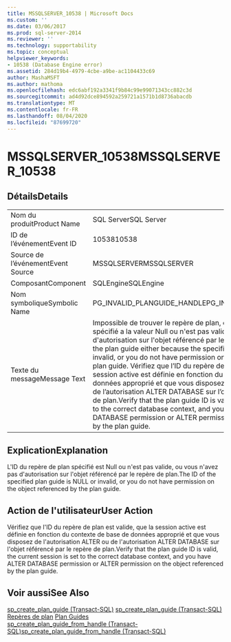 ```yaml
---
title: MSSQLSERVER_10538 | Microsoft Docs
ms.custom: ''
ms.date: 03/06/2017
ms.prod: sql-server-2014
ms.reviewer: ''
ms.technology: supportability
ms.topic: conceptual
helpviewer_keywords:
- 10538 (Database Engine error)
ms.assetid: 284d19b4-4979-4cbe-a9be-ac1104433c69
author: MashaMSFT
ms.author: mathoma
ms.openlocfilehash: edc6abf192a3341f9b84c99e99071343cc882c3d
ms.sourcegitcommit: ad4d92dce894592a259721a1571b1d8736abacdb
ms.translationtype: MT
ms.contentlocale: fr-FR
ms.lasthandoff: 08/04/2020
ms.locfileid: "87699720"
---
```

# <a name="mssqlserver_10538"></a><span data-ttu-id="7d043-102">MSSQLSERVER_10538</span><span class="sxs-lookup"><span data-stu-id="7d043-102">MSSQLSERVER_10538</span></span>
    
## <a name="details"></a><span data-ttu-id="7d043-103">Détails</span><span class="sxs-lookup"><span data-stu-id="7d043-103">Details</span></span>  
  
|||  
|-|-|  
|<span data-ttu-id="7d043-104">Nom du produit</span><span class="sxs-lookup"><span data-stu-id="7d043-104">Product Name</span></span>|<span data-ttu-id="7d043-105">SQL Server</span><span class="sxs-lookup"><span data-stu-id="7d043-105">SQL Server</span></span>|  
|<span data-ttu-id="7d043-106">ID de l’événement</span><span class="sxs-lookup"><span data-stu-id="7d043-106">Event ID</span></span>|<span data-ttu-id="7d043-107">10538</span><span class="sxs-lookup"><span data-stu-id="7d043-107">10538</span></span>|  
|<span data-ttu-id="7d043-108">Source de l’événement</span><span class="sxs-lookup"><span data-stu-id="7d043-108">Event Source</span></span>|<span data-ttu-id="7d043-109">MSSQLSERVER</span><span class="sxs-lookup"><span data-stu-id="7d043-109">MSSQLSERVER</span></span>|  
|<span data-ttu-id="7d043-110">Composant</span><span class="sxs-lookup"><span data-stu-id="7d043-110">Component</span></span>|<span data-ttu-id="7d043-111">SQLEngine</span><span class="sxs-lookup"><span data-stu-id="7d043-111">SQLEngine</span></span>|  
|<span data-ttu-id="7d043-112">Nom symbolique</span><span class="sxs-lookup"><span data-stu-id="7d043-112">Symbolic Name</span></span>|<span data-ttu-id="7d043-113">PG_INVALID_PLANGUIDE_HANDLE</span><span class="sxs-lookup"><span data-stu-id="7d043-113">PG_INVALID_PLANGUIDE_HANDLE</span></span>|  
|<span data-ttu-id="7d043-114">Texte du message</span><span class="sxs-lookup"><span data-stu-id="7d043-114">Message Text</span></span>|<span data-ttu-id="7d043-115">Impossible de trouver le repère de plan, car l'ID du repère de plan spécifié a la valeur Null ou n'est pas valide, ou vous n'avez pas d'autorisation sur l'objet référencé par le repère de plan.</span><span class="sxs-lookup"><span data-stu-id="7d043-115">Cannot find the plan guide either because the specified plan guide ID is NULL or invalid, or you do not have permission on the object referenced by the plan guide.</span></span> <span data-ttu-id="7d043-116">Vérifiez que l’ID du repère de plan est valide, que la session active est définie en fonction du contexte de base de données approprié et que vous disposez de l’autorisation ALTER ou de l’autorisation ALTER DATABASE sur l’objet référencé par le repère de plan.</span><span class="sxs-lookup"><span data-stu-id="7d043-116">Verify that the plan guide ID is valid, the current session is set to the correct database context, and you have either ALTER DATABASE permission or ALTER permission on the object referenced by the plan guide.</span></span>|  
  
## <a name="explanation"></a><span data-ttu-id="7d043-117">Explication</span><span class="sxs-lookup"><span data-stu-id="7d043-117">Explanation</span></span>  
 <span data-ttu-id="7d043-118">L'ID du repère de plan spécifié est Null ou n'est pas valide, ou vous n'avez pas d'autorisation sur l'objet référencé par le repère de plan.</span><span class="sxs-lookup"><span data-stu-id="7d043-118">The ID of the specified plan guide is NULL or invalid, or you do not have permission on the object referenced by the plan guide.</span></span>  
  
## <a name="user-action"></a><span data-ttu-id="7d043-119">Action de l'utilisateur</span><span class="sxs-lookup"><span data-stu-id="7d043-119">User Action</span></span>  
 <span data-ttu-id="7d043-120">Vérifiez que l'ID du repère de plan est valide, que la session active est définie en fonction du contexte de base de données approprié et que vous disposez de l'autorisation ALTER ou de l'autorisation ALTER DATABASE sur l'objet référencé par le repère de plan.</span><span class="sxs-lookup"><span data-stu-id="7d043-120">Verify that the plan guide ID is valid, the current session is set to the correct database context, and you have ALTER DATABASE permission or ALTER permission on the object referenced by the plan guide.</span></span>  
  
## <a name="see-also"></a><span data-ttu-id="7d043-121">Voir aussi</span><span class="sxs-lookup"><span data-stu-id="7d043-121">See Also</span></span>  
 <span data-ttu-id="7d043-122">[sp_create_plan_guide &#40;Transact-SQL&#41;](/sql/relational-databases/system-stored-procedures/sp-create-plan-guide-transact-sql) </span><span class="sxs-lookup"><span data-stu-id="7d043-122">[sp_create_plan_guide &#40;Transact-SQL&#41;](/sql/relational-databases/system-stored-procedures/sp-create-plan-guide-transact-sql) </span></span>  
 <span data-ttu-id="7d043-123">[Repères de plan](../performance/plan-guides.md) </span><span class="sxs-lookup"><span data-stu-id="7d043-123">[Plan Guides](../performance/plan-guides.md) </span></span>  
 [<span data-ttu-id="7d043-124">sp_create_plan_guide_from_handle &#40;Transact-SQL&#41;</span><span class="sxs-lookup"><span data-stu-id="7d043-124">sp_create_plan_guide_from_handle &#40;Transact-SQL&#41;</span></span>](/sql/relational-databases/system-stored-procedures/sp-create-plan-guide-from-handle-transact-sql)  
  
  
